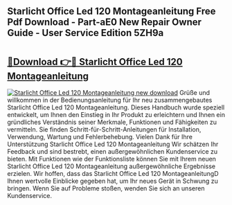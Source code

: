 ## Starlicht Office Led 120 Montageanleitung Free Pdf Download - Part-aE0 New Repair Owner Guide - User Service Edition 5ZH9a

# <h2><a href="http://df74yt8.blite.top/?on=Starlicht+Office+Led+120+Montageanleitung">🔗Download 👉🔴 Starlicht Office Led 120 Montageanleitung</a></h2>

[![Starlicht Office Led 120 Montageanleitung new download](https://i.imgur.com/lujVjoI.png)](http://df74yt8.blite.top/?on=Starlicht+Office+Led+120+Montageanleitung)
Grüße und willkommen in der Bedienungsanleitung für Ihr neu zusammengebautes Starlicht Office Led 120 Montageanleitung. Dieses Handbuch wurde speziell entwickelt, um Ihnen den Einstieg in Ihr Produkt zu erleichtern und Ihnen ein gründliches Verständnis seiner Merkmale, Funktionen und Fähigkeiten zu vermitteln. Sie finden Schritt-für-Schritt-Anleitungen für Installation, Verwendung, Wartung und Fehlerbehebung. Vielen Dank für Ihre Unterstützung Starlicht Office Led 120 Montageanleitung Wir schätzen Ihr Feedback und sind bestrebt, einen außergewöhnlichen Kundenservice zu bieten. Mit Funktionen wie der Funktionsliste können Sie mit Ihrem neuen Starlicht Office Led 120 Montageanleitung außergewöhnliche Ergebnisse erzielen. Wir hoffen, dass das Starlicht Office Led 120 MontageanleitungD Ihnen wertvolle Einblicke gegeben hat, um Ihr neues Gerät in Schwung zu bringen. Wenn Sie auf Probleme stoßen, wenden Sie sich an unseren Kundenservice.
